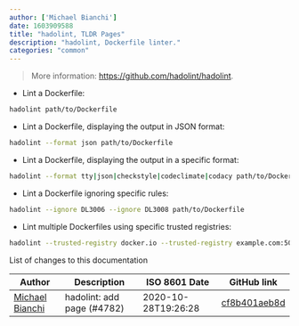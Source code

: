 ```yaml
---
author: ['Michael Bianchi']
date: 1603909588
title: "hadolint, TLDR Pages"
description: "hadolint, Dockerfile linter."
categories: "common"
---
```

> More information: <https://github.com/hadolint/hadolint>.

- Lint a Dockerfile:

```bash
hadolint path/to/Dockerfile
```

- Lint a Dockerfile, displaying the output in JSON format:

```bash
hadolint --format json path/to/Dockerfile
```

- Lint a Dockerfile, displaying the output in a specific format:

```bash
hadolint --format tty|json|checkstyle|codeclimate|codacy path/to/Dockerfile
```

- Lint a Dockerfile ignoring specific rules:

```bash
hadolint --ignore DL3006 --ignore DL3008 path/to/Dockerfile
```

- Lint multiple Dockerfiles using specific trusted registries:

```bash
hadolint --trusted-registry docker.io --trusted-registry example.com:5000 path/to/Dockerfile path/to/another/Dockerfile
```
List of changes to this documentation


Author | Description | ISO 8601 Date | GitHub link
------|-----|-----|-----
[Michael Bianchi](mailto:michaeldbianchi@gmail.com) | hadolint: add page (#4782) | 2020-10-28T19:26:28 | [cf8b401aeb8d](https://github.com/tldr-pages/tldr/commit/cf8b401aeb8d36883cf58d22621b34d1964d207d)

